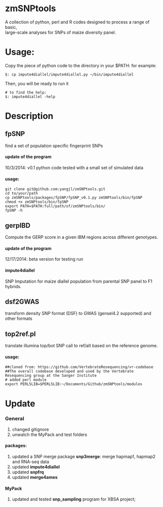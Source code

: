 zmSNPtools
==========

A collection of python, perl and R codes designed to process a range of basic, \
large-scale analyses for SNPs of maize diversity panel.

Usage:
=========
Copy the piece of python code to the directory in your $PATH:
for example:
```
$: cp impute4diallel/impute4diallel.py ~/bin/impute4diallel

```
Then, you will be ready to run it
```
# to find the help:
$: impute4diallel -help
```

Description
=========
## fpSNP
find a set of population specific fingerprint SNPs

#### update of the program
10/3/2014: v0.1 python code tested with a small set of simulated data

#### usage:

```
git clone git@github.com:yangjl/zmSNPtools.git
cd to/your/path
cp zmSNPtools/packages/fpSNP/fpSNP_v0.1.py zmSNPtools/bin/fpSNP
chmod +x zmSNPtools/bin/fpSNP
export PATH=$PATH:full/path/of/zmSNPtools/bin/
fpSNP -h

```

## gerpIBD
Compute the GERP score in a given IBM regions across different genotypes.

#### update of the program
12/17/2014: beta version for testing run

#### impute4diallel
SNP Imputation for maize diallel population from parental SNP panel to F1 hybrids.

## dsf2GWAS
transform density SNP format (DSF) to GWAS (gensel4.2 supported) and other formats

## top2ref.pl
translate illumina top/bot SNP call to ref/alt based on the reference genome.
#### usage:
```
##cloned from: https://github.com/VertebrateResequencing/vr-codebase
##The overall codebase developed and used by the Vertebrate Resequencing group at the Sanger Institute
# added perl module
export PERL5LIB=$PERL5LIB:~/Documents/Github/zmSNPtools/modules
```







Update
=========
### General
1. changed gitignore
2. unwatch the MyPack and test folders


#### packages:
1. updated a SNP merge package **snp3merge**: merge hapmap1, hapmap2 and RNA-seq data
2. updated **impute4diallel**
3. updated **snpfrq**
4. updated **merge4ames**

#### MyPack
1. updated and tested **snp_sampling** program for XBSA project;


